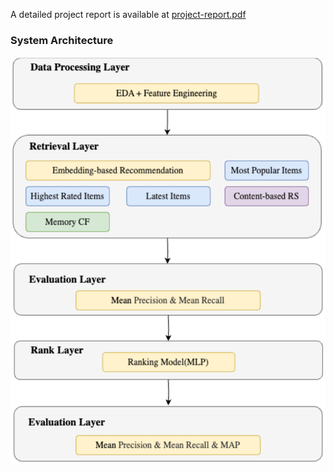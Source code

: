 A detailed project report is available at [project-report.pdf](./project-report.pdf)

### System Architecture

![alt text](image.png)